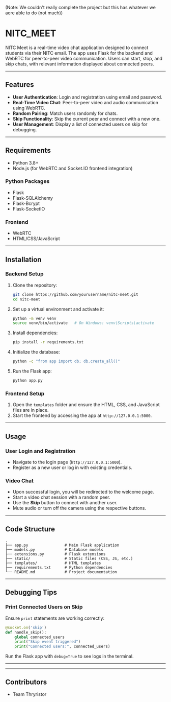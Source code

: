 (Note: We couldn't really complete the project but this has whatever we aere able to do (not much))
# NITC_MEET

NITC Meet is a real-time video chat application designed to connect students via their NITC email. The app uses Flask for the backend and WebRTC for peer-to-peer video communication. Users can start, stop, and skip chats, with relevant information displayed about connected peers.

---

## Features
- **User Authentication**: Login and registration using email and password.
- **Real-Time Video Chat**: Peer-to-peer video and audio communication using WebRTC.
- **Random Pairing**: Match users randomly for chats.
- **Skip Functionality**: Skip the current peer and connect with a new one.
- **User Management**: Display a list of connected users on skip for debugging.

---

## Requirements
- Python 3.8+
- Node.js (for WebRTC and Socket.IO frontend integration)

### Python Packages
- Flask
- Flask-SQLAlchemy
- Flask-Bcrypt
- Flask-SocketIO

### Frontend
- WebRTC
- HTML/CSS/JavaScript

---

## Installation

### Backend Setup
1. Clone the repository:
   ```bash
   git clone https://github.com/yourusername/nitc-meet.git
   cd nitc-meet
   ```

2. Set up a virtual environment and activate it:
   ```bash
   python -m venv venv
   source venv/bin/activate   # On Windows: venv\Scripts\activate
   ```

3. Install dependencies:
   ```bash
   pip install -r requirements.txt
   ```

4. Initialize the database:
   ```bash
   python -c "from app import db; db.create_all()"
   ```

5. Run the Flask app:
   ```bash
   python app.py
   ```

### Frontend Setup
1. Open the `templates` folder and ensure the HTML, CSS, and JavaScript files are in place.
2. Start the frontend by accessing the app at `http://127.0.0.1:5000`.

---

## Usage

### User Login and Registration
- Navigate to the login page (`http://127.0.0.1:5000`).
- Register as a new user or log in with existing credentials.

### Video Chat
- Upon successful login, you will be redirected to the welcome page.
- Start a video chat session with a random peer.
- Use the **Skip** button to connect with another user.
- Mute audio or turn off the camera using the respective buttons.

---

## Code Structure
```
.
├── app.py                # Main Flask application
├── models.py             # Database models
├── extensions.py         # Flask extensions
├── static/               # Static files (CSS, JS, etc.)
├── templates/            # HTML templates
├── requirements.txt      # Python dependencies
└── README.md             # Project documentation
```

---

## Debugging Tips

### Print Connected Users on Skip
Ensure `print` statements are working correctly:
```python
@socket.on('skip')
def handle_skip():
    global connected_users
    print("Skip event triggered")
    print("Connected users:", connected_users)
```
Run the Flask app with `debug=True` to see logs in the terminal.

---

---


## Contributors
- Team Thryristor



